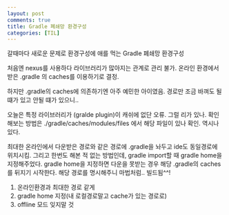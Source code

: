 ```yaml
---
layout: post
comments: true
title: Gradle 폐쇄망 환경구성
categories: [TIL]
---
```


갈때마다 새로운 문제로 환경구성에 애를 먹는 Gradle 폐쇄망 환경구성

처음엔 nexus를 사용하다 라이브러리가 많아지는 관계로 관리 불가.
온라인 환경에서 받은 .gradle 의 caches를 이용하기로 결정.

하지만 .gradle의 caches에 의존하기엔 아주 예민한 아이였음.
경로만 조금 바껴도 될 떄가 있고 안될 떄가 있으니..

오늘은 특정 라이브러리가 (gralde plugin)이 캐쉬에 없단 오류.
그럴 리가 있나. 확인해보는 방법은 ./gradle/caches/modules/files
에서 해당 파일이 있나 확인. 역시나 있다.

최대한 온라인에서 다운받은 경로와 같은 경로에 .gradle을 놔두고 ide도 동일경로에 위치시킴.
그리고 한번도 해본 적 없는 방법인데, gradle import할 때 gradle home을 지정해주었다.
gradle home을 지정하면 다운을 못받는 경우 해당 .gradle의 caches를 뒤지기 시작한다.
해당 경로를 명시해주니 마법처럼.. 빌드됨^^!

1. 온라인환경과 최대한 경로 같게
2. gradle home 지정(내 로컬경로말고 cache가 있는 경로로)
3. offline 모드 잊지말 것